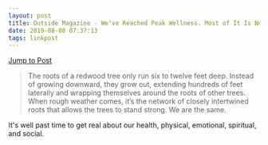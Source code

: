 ```yaml
---
layout: post
title: Outside Magazine - We've Reached Peak Wellness. Most of It Is Nonsense.
date: 2019-08-08 07:37:13
tags: linkpost
---
```


[Jump to Post](https://www.outsideonline.com/2399826/wellness-industry-lies-what-really-works)

> The roots of a redwood tree only run six to twelve feet deep. Instead of growing downward, they grow out, extending hundreds of feet laterally and wrapping themselves around the roots of other trees. When rough weather comes, it’s the network of closely intertwined roots that allows the trees to stand strong. We are the same.

It's well past time to get real about our health, physical, emotional, spiritual, and social. 